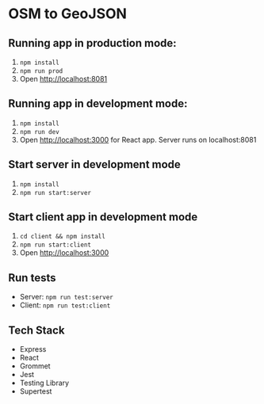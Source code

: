 # OSM to GeoJSON

## Running app in production mode:

1. `npm install`
2. `npm run prod`
3. Open [http://localhost:8081](http://localhost:8081)

## Running app in development mode:

1. `npm install`
2. `npm run dev`
3. Open [http://localhost:3000](http://localhost:3000) for React app. Server runs on localhost:8081

## Start server in development mode

1. `npm install`
2. `npm run start:server`

## Start client app in development mode

1. `cd client && npm install`
2. `npm run start:client`
3. Open [http://localhost:3000](http://localhost:3000)

## Run tests

- Server: `npm run test:server`
- Client: `npm run test:client`

## Tech Stack

- Express
- React
- Grommet
- Jest
- Testing Library
- Supertest